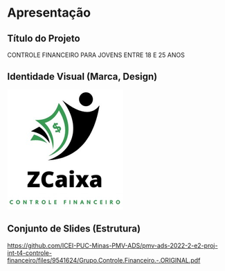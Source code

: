 # Apresentação

## Título do Projeto

CONTROLE FINANCEIRO PARA JOVENS ENTRE 18 E 25 ANOS

## Identidade Visual (Marca, Design)

![Logo](img/ZCaixa.png)

## Conjunto de Slides (Estrutura)

https://github.com/ICEI-PUC-Minas-PMV-ADS/pmv-ads-2022-2-e2-proj-int-t4-controle-financeiro/files/9541624/Grupo.Controle.Financeiro.-.ORIGINAL.pdf
